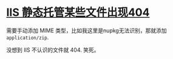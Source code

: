 # [IIS 静态托管某些文件出现404](https://github.com/shyn/shyn.github.io/issues/16)

需要手动添加 MIME 类型，比如我这里是nupkg无法识别，那就添加 `application/zip`.

没想到 IIS 不认识的文件就 404. 笑死。